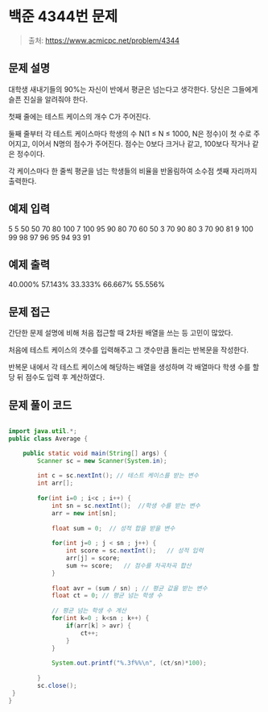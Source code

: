# 백준 4344번 문제

> 출처: https://www.acmicpc.net/problem/4344

## 문제 설명

대학생 새내기들의 90%는 자신이 반에서 평균은 넘는다고 생각한다. 당신은 그들에게 슬픈 진실을 알려줘야 한다.

첫째 줄에는 테스트 케이스의 개수 C가 주어진다.

둘째 줄부터 각 테스트 케이스마다 학생의 수 N(1 ≤ N ≤ 1000, N은 정수)이 첫 수로 주어지고, 이어서 N명의 점수가 주어진다. 점수는 0보다 크거나 같고, 100보다 작거나 같은 정수이다.

각 케이스마다 한 줄씩 평균을 넘는 학생들의 비율을 반올림하여 소수점 셋째 자리까지 출력한다.

## 예제 입력
5
5 50 50 70 80 100
7 100 95 90 80 70 60 50
3 70 90 80
3 70 90 81
9 100 99 98 97 96 95 94 93 91

## 예제 출력

40.000%
57.143%
33.333%
66.667%
55.556%

## 문제 접근

간단한 문제 설명에 비해 처음 접근할 때 2차원 배열을 쓰는 등 고민이 많았다. 

처음에 테스트 케이스의 갯수를 입력해주고 그 갯수만큼 돌리는 반복문을 작성한다.

반복문 내에서 각 테스트 케이스에 해당하는 배열을 생성하며 각 배열마다 학생 수를 할당 뒤 점수도 입력 후 계산하였다.

## 문제 풀이 코드
```java

import java.util.*;
public class Average {

	public static void main(String[] args) {
		Scanner sc = new Scanner(System.in);
		
		int c = sc.nextInt(); // 테스트 케이스를 받는 변수
		int arr[];
		
		for(int i=0 ; i<c ; i++) {
			int sn = sc.nextInt();	//학생 수를 받는 변수
			arr = new int[sn];
			
			float sum = 0;	// 성적 합을 받을 변수
			
			for(int j=0 ; j < sn ; j++) {
				int score = sc.nextInt();	// 성적 입력 
				arr[j] = score;
				sum += score;	// 점수를 차곡차곡 합산 
			}
			
			float avr = (sum / sn) ; // 평균 값을 받는 변수
			float ct = 0; // 평균 넘는 학생 수
			
			// 평균 넘는 학생 수 계산
			for(int k=0 ; k<sn ; k++) {
				if(arr[k] > avr) {
					ct++;
				}
			}
			
			System.out.printf("%.3f%%\n", (ct/sn)*100);
		
		}
		sc.close();
 }
}
